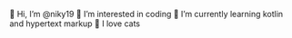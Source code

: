 👋 Hi, I’m @niky19
👀 I’m interested in coding 
🌱 I’m currently learning kotlin and hypertext markup
💞️ I love cats


